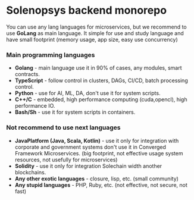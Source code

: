 # Solenopsys backend monorepo

You can use any lang languages for microservices, but we recommend to use **GoLang** as main language.
It simple for use and study language and have small footprint (memory usage, app size, easy use concurrency)

### Main programming languages

- **Golang** - main language use it in 90% of cases, any modules, smart contracts.
- **TypeScript** - follow control in clusters, DAGs, CI/CD, batch processing control.
- **Python** - use for AI, ML, DA, don't use it for system scripts.
- **C++/C** - embedded, high performance computing (cuda,opencl),  high performance IO.
- **Bash/Sh** - use it for system scripts in containers.

### Not recommend to use next languages

- **JavaPlatform (Java, Scala, Kotlin)**  - use it only for integration with corporate and government systems don't use it
  in Converged Framework Microservices. (big footprint, not effective usage system resources, not usefully for microservices)
- **Solidity** - use it only for integration Solechain width another blockchains.
- **Any other exotic languages** - closure, lisp, etc. (small community)
- **Any stupid languages** - PHP, Ruby, etc. (not effective, not secure, not fast)


